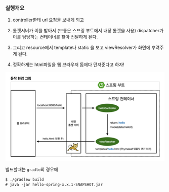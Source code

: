 ### 실행개요

1. controller한테 url 요청을 보내게 되고

2. 톰캣서버가 이를 받아서 (보통은 스프링 부트에서 내장 톰캣을 사용) dispatcher가 이를 담당하는 컨테이너를 찾아 전달하게 된다.

3. 그리고 resource에서 template나 static 을 보고 viewResolver가 화면에 뿌려주게 된다.

4. 정확하게는 html파일을 웹 브라우저 돔에다 던져준다고 하자!

![](../asset/flow.png)

빌드할때는 `gradle`의 경우에

```
$ ./gradlew build
# java -jar hello-spring-x.x.1-SNAPSHOT.jar
```
